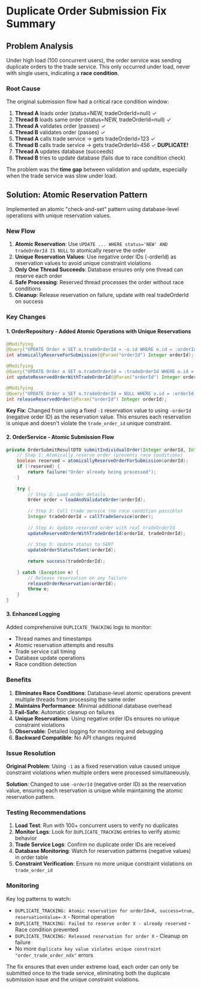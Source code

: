 # Duplicate Order Submission Fix Summary

## Problem Analysis

Under high load (100 concurrent users), the order service was sending duplicate orders to the trade service. This only occurred under load, never with single users, indicating a **race condition**.

### Root Cause

The original submission flow had a critical race condition window:

1. **Thread A** loads order (status=NEW, tradeOrderId=null) ✓
2. **Thread B** loads same order (status=NEW, tradeOrderId=null) ✓  
3. **Thread A** validates order (passes) ✓
4. **Thread B** validates order (passes) ✓
5. **Thread A** calls trade service → gets tradeOrderId=123 ✓
6. **Thread B** calls trade service → gets tradeOrderId=456 ✓ **DUPLICATE!**
7. **Thread A** updates database (succeeds)
8. **Thread B** tries to update database (fails due to race condition check)

The problem was the **time gap** between validation and update, especially when the trade service was slow under load.

## Solution: Atomic Reservation Pattern

Implemented an atomic "check-and-set" pattern using database-level operations with unique reservation values.

### New Flow

1. **Atomic Reservation**: Use `UPDATE ... WHERE status='NEW' AND tradeOrderId IS NULL` to atomically reserve the order
2. **Unique Reservation Values**: Use negative order IDs (-orderId) as reservation values to avoid unique constraint violations
3. **Only One Thread Succeeds**: Database ensures only one thread can reserve each order
4. **Safe Processing**: Reserved thread processes the order without race conditions
5. **Cleanup**: Release reservation on failure, update with real tradeOrderId on success

### Key Changes

#### 1. OrderRepository - Added Atomic Operations with Unique Reservations
```java
@Modifying
@Query("UPDATE Order o SET o.tradeOrderId = -o.id WHERE o.id = :orderId AND o.status.abbreviation = 'NEW' AND o.tradeOrderId IS NULL")
int atomicallyReserveForSubmission(@Param("orderId") Integer orderId);

@Modifying  
@Query("UPDATE Order o SET o.tradeOrderId = :tradeOrderId WHERE o.id = :orderId AND o.tradeOrderId = -:orderId")
int updateReservedOrderWithTradeOrderId(@Param("orderId") Integer orderId, @Param("tradeOrderId") Integer tradeOrderId);

@Modifying
@Query("UPDATE Order o SET o.tradeOrderId = NULL WHERE o.id = :orderId AND o.tradeOrderId = -:orderId")
int releaseReservedOrder(@Param("orderId") Integer orderId);
```

**Key Fix**: Changed from using a fixed `-1` reservation value to using `-orderId` (negative order ID) as the reservation value. This ensures each reservation is unique and doesn't violate the `trade_order_id` unique constraint.

#### 2. OrderService - Atomic Submission Flow
```java
private OrderSubmitResultDTO submitIndividualOrder(Integer orderId, Integer requestIndex) {
    // Step 1: Atomically reserve order (prevents race conditions)
    boolean reserved = atomicallyReserveOrderForSubmission(orderId);
    if (!reserved) {
        return failure("Order already being processed");
    }
    
    try {
        // Step 2: Load order details
        Order order = loadAndValidateOrder(orderId);
        
        // Step 3: Call trade service (no race condition possible)
        Integer tradeOrderId = callTradeService(order);
        
        // Step 4: Update reserved order with real tradeOrderId
        updateReservedOrderWithTradeOrderId(orderId, tradeOrderId);
        
        // Step 5: Update status to SENT
        updateOrderStatusToSent(orderId);
        
        return success(tradeOrderId);
        
    } catch (Exception e) {
        // Release reservation on any failure
        releaseOrderReservation(orderId);
        throw e;
    }
}
```

#### 3. Enhanced Logging
Added comprehensive `DUPLICATE_TRACKING` logs to monitor:
- Thread names and timestamps
- Atomic reservation attempts and results  
- Trade service call timing
- Database update operations
- Race condition detection

### Benefits

1. **Eliminates Race Conditions**: Database-level atomic operations prevent multiple threads from processing the same order
2. **Maintains Performance**: Minimal additional database overhead
3. **Fail-Safe**: Automatic cleanup on failures
4. **Unique Reservations**: Using negative order IDs ensures no unique constraint violations
5. **Observable**: Detailed logging for monitoring and debugging
6. **Backward Compatible**: No API changes required

### Issue Resolution

**Original Problem**: Using `-1` as a fixed reservation value caused unique constraint violations when multiple orders were processed simultaneously.

**Solution**: Changed to use `-orderId` (negative order ID) as the reservation value, ensuring each reservation is unique while maintaining the atomic reservation pattern.

### Testing Recommendations

1. **Load Test**: Run with 100+ concurrent users to verify no duplicates
2. **Monitor Logs**: Look for `DUPLICATE_TRACKING` entries to verify atomic behavior
3. **Trade Service Logs**: Confirm no duplicate order IDs are received
4. **Database Monitoring**: Watch for reservation patterns (negative values) in order table
5. **Constraint Verification**: Ensure no more unique constraint violations on `trade_order_id`

### Monitoring

Key log patterns to watch:
- `DUPLICATE_TRACKING: Atomic reservation for orderId=X, success=true, reservationValue=-X` - Normal operation
- `DUPLICATE_TRACKING: Failed to reserve order X - already reserved` - Race condition prevented
- `DUPLICATE_TRACKING: Released reservation for order X` - Cleanup on failure
- No more `duplicate key value violates unique constraint "order_trade_order_ndx"` errors

The fix ensures that even under extreme load, each order can only be submitted once to the trade service, eliminating both the duplicate submission issue and the unique constraint violations.